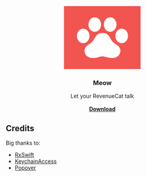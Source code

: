 <p align="center">
  <a href="https://meow.2stable.com/">
    <img src="https://raw.githubusercontent.com/2stable/meow.2stable.com/master/img/meow.svg" alt="Meow logo" width="200" height="165">
  </a>
</p>

<h3 align="center">Meow</h3>

<p align="center">
  Let your RevenueCat talk
  <br>
  <br>
  <a href="https://github.com/2stable/meow/releases/latest/download/Meow.zip"><strong>Download</strong></a>
</p>

## Credits

Big thanks to:

- [RxSwift](https://github.com/ReactiveX/RxSwift)
- [KeychainAccess](https://github.com/kishikawakatsumi/KeychainAccess)
- [Popover](https://github.com/iSapozhnik/Popover)
